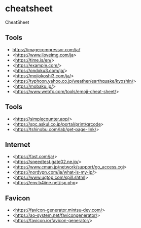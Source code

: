 # cheatsheet
CheatSheet

## Tools
- <https://imagecompressor.com/ja/>
- <<https://www.iloveimg.com/ja>>
- <<https://time.is/en/>>
- <<https://example.com/>>
- <<https://ondoku3.com/ja/>>
- <<https://mojiokoshi3.com/ja/>>
- <<https://typhoon.yahoo.co.jp/weather/earthquake/kyoshin/>>
- <<https://mobaku.jp/>>
- <<https://www.webfx.com/tools/emoji-cheat-sheet/>>

## Tools
- <<https://simplecounter.app/>>
- <<https://spc.askul.co.jp/portal/print/qrcode>>
- <<https://tshinobu.com/lab/get-page-link/>>

## Internet
- <<https://fast.com/ja/>>
- <<https://speedtest.gate02.ne.jp/>>
- <<https://www.cman.jp/network/support/go_access.cgi>>
- <<https://nordvpn.com/ja/what-is-my-ip/>>
- <<https://www.ugtop.com/spill.shtml>>
- <<https://env.b4iine.net/isp.php>>

## Favicon
- <<https://favicon-generator.mintsu-dev.com/>>
- <<https://ao-system.net/favicongenerator/>>
- <<https://favicon.io/favicon-generator/>>
